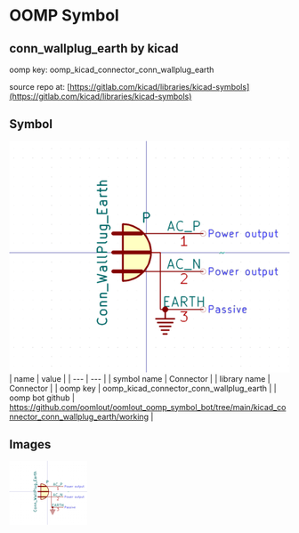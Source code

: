 # OOMP Symbol  
## conn_wallplug_earth  by kicad  
  
oomp key: oomp_kicad_connector_conn_wallplug_earth  
  
source repo at: [https://gitlab.com/kicad/libraries/kicad-symbols](https://gitlab.com/kicad/libraries/kicad-symbols)  
## Symbol  
  
[![working.png](working_600.png)](working.png)  
| name | value | 
| --- | --- | 
| symbol name | Connector | 
| library name | Connector | 
| oomp key | oomp_kicad_connector_conn_wallplug_earth | 
| oomp bot github | https://github.com/oomlout/oomlout_oomp_symbol_bot/tree/main/kicad_connector_conn_wallplug_earth/working | 
## Images  
  
[![working.png](working_140.png)](working.png)  

